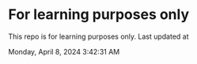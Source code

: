 # For learning purposes only
This repo is for learning purposes only.
Last updated at

Monday, April 8, 2024 3:42:31 AM

